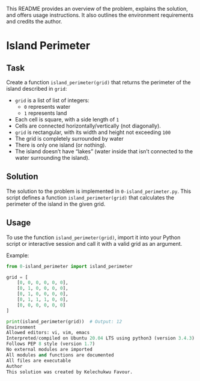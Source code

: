 This README provides an overview of the problem, explains the solution, and offers usage instructions. It also outlines the environment requirements and credits the author.

# Island Perimeter

## Task

Create a function `island_perimeter(grid)` that returns the perimeter of the island described in `grid`:

- `grid` is a list of list of integers:
  - `0` represents water
  - `1` represents land
- Each cell is square, with a side length of `1`
- Cells are connected horizontally/vertically (not diagonally).
- `grid` is rectangular, with its width and height not exceeding `100`
- The grid is completely surrounded by water
- There is only one island (or nothing).
- The island doesn’t have “lakes” (water inside that isn’t connected to the water surrounding the island).

## Solution

The solution to the problem is implemented in `0-island_perimeter.py`. This script defines a function `island_perimeter(grid)` that calculates the perimeter of the island in the given grid.

## Usage

To use the function `island_perimeter(grid)`, import it into your Python script or interactive session and call it with a valid grid as an argument.

Example:

```python
from 0-island_perimeter import island_perimeter

grid = [
    [0, 0, 0, 0, 0, 0],
    [0, 1, 0, 0, 0, 0],
    [0, 1, 0, 0, 0, 0],
    [0, 1, 1, 1, 0, 0],
    [0, 0, 0, 0, 0, 0]
]

print(island_perimeter(grid))  # Output: 12
Environment
Allowed editors: vi, vim, emacs
Interpreted/compiled on Ubuntu 20.04 LTS using python3 (version 3.4.3)
Follows PEP 8 style (version 1.7)
No external modules are imported
All modules and functions are documented
All files are executable
Author
This solution was created by Kelechukwu Favour.




